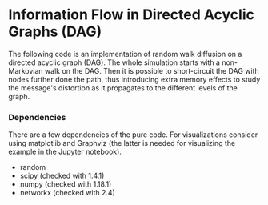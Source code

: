 # Information Flow in Directed Acyclic Graphs (DAG)
The following code is an implementation of random walk diffusion on a directed acyclic graph (DAG). The whole simulation starts with a non-Markovian walk on the DAG. Then it is possible to short-circuit the DAG with nodes further done the path, thus introducing extra memory effects to study the message's distortion as it propagates to the different levels of the graph.

### Dependencies
There are a few dependencies of the pure code. For visualizations consider using matplotlib and Graphviz (the latter is needed for visualizing the example in the Jupyter notebook).

* random
* scipy (checked with 1.4.1)
* numpy (checked with 1.18.1)
* networkx (checked with 2.4)
